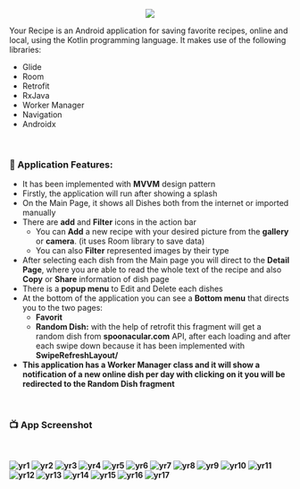 <p align="center">
  <img src="https://user-images.githubusercontent.com/63088252/171119093-bd3b178a-14c8-4228-aa43-69b455b49f19.jpg" />
</p>

Your Recipe is an Android application for saving favorite recipes, online and local, using the Kotlin programming language.
It makes use of the following libraries: <br />
- Glide 
- Room
- Retrofit
- RxJava
- Worker Manager
- Navigation
- Androidx
 <br />

### 📕 Application Features:

<ul>
  <li>It has been implemented with <b>MVVM</b> design pattern</li>
  <li>Firstly, the application will run after showing a splash</li>
  <li>On the Main Page, it shows all Dishes both from the internet or imported manually</li>
  <li>There are <b>add</b> and <b>Filter</b> icons in the action bar
    <ul>
      <li>You can <b>Add</b> a new recipe with your desired picture from the <b>gallery</b> or <b>camera</b>. (it uses Room library to save data)</li>
      <li>You can also <b>Filter</b> represented images by their type</li>
    </ul>
  </li>
  <li>After selecting each dish from the Main page you will direct to the <b>Detail Page</b>, where you are able to read the whole text of the recipe and also <b>Copy</b> or <b>Share</b> information of dish page</li>
  <li>There is a <b>popup menu</b> to Edit and Delete each dishes</li>
  <li>At the bottom of the application you can see a <b>Bottom menu</b> that directs you to the two pages:
  <ul>
      <li><b>Favorit</b></li>
      <li><b>Random Dish:</b> with the help of retrofit this fragment will get a random dish from <b>spoonacular.com</b> API, after each loading and after each swipe down because it has been implemented with <b>SwipeRefreshLayout/<b></li>
    </ul>
  </li>
  <li>This application has a <b>Worker Manager</b> class and it will show a <b>notification</b> of a new online dish per day with clicking on it you will be redirected to the Random Dish fragment</li>
</ul>
<br />
    
### 📺 App Screenshot
<br />

![yr1](https://user-images.githubusercontent.com/63088252/171132404-ad2be3b4-f47c-422b-8683-b4d6f2982870.png)
![yr2](https://user-images.githubusercontent.com/63088252/171132452-57b6fcd3-c38c-4401-834b-d66775b22f45.png)
![yr3](https://user-images.githubusercontent.com/63088252/171132488-73ebcc49-867c-4c44-9cd1-83b9e527569a.png)
![yr4](https://user-images.githubusercontent.com/63088252/171132550-d372894b-cbf2-4a72-97f6-a1f07fccc104.png)
![yr5](https://user-images.githubusercontent.com/63088252/171132589-7039c4b2-0698-47e6-a22f-937a30d1e8b0.png)
![yr6](https://user-images.githubusercontent.com/63088252/171132748-2162e11f-1e6d-4311-8ce5-c3ae4b1de1ee.png)
![yr7](https://user-images.githubusercontent.com/63088252/171132757-1422125e-5810-4882-91f4-f9262a3d01a4.png)
![yr8](https://user-images.githubusercontent.com/63088252/171132759-18253f78-ade0-4eb7-b0e1-1f161c7ae211.png)
![yr9](https://user-images.githubusercontent.com/63088252/171132762-a08d803a-3864-446e-b881-2623f22f4b2e.png)
![yr10](https://user-images.githubusercontent.com/63088252/171132764-f1aeddd0-d040-4627-b2db-8122d8189bc5.png)
![yr11](https://user-images.githubusercontent.com/63088252/171132768-14bf09c1-8390-409c-bc1b-9961b7be1845.png)
![yr12](https://user-images.githubusercontent.com/63088252/171132770-aaa0497a-da39-46c0-b65a-0a22cc6c21ec.png)
![yr13](https://user-images.githubusercontent.com/63088252/171132774-cc13eea3-eac0-483e-bb52-2b08abe2fb90.png)
![yr14](https://user-images.githubusercontent.com/63088252/171132778-149a5b71-f44b-4e05-8bf6-1eaf60954738.png)
![yr15](https://user-images.githubusercontent.com/63088252/171132782-a858c212-b2c6-40b2-8cda-823cf8b87535.png)
![yr16](https://user-images.githubusercontent.com/63088252/171132784-071d8738-3951-4089-aa9b-87480fc4a7b6.png)
![yr17](https://user-images.githubusercontent.com/63088252/171132786-37ba56af-3cf4-4fda-ab79-12fefa1c6e85.png)
